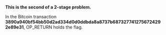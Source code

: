 **This is the second of a 2-stage problem.**

In the Bitcoin transaction  **3890a940bf54bb50d2ad334d0d0ddbda8a8737b6873277412756724292e89e31**,  OP_RETURN holds the flag.

